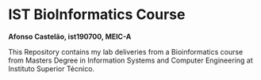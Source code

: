 # IST BioInformatics Course

**Afonso Castelão, ist190700, MEIC-A**

This Repository contains my lab deliveries from a Bioinformatics course from Masters Degree in Information Systems and Computer Engineering at Instituto Superior Técnico.
